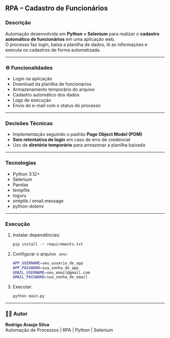 ## RPA – Cadastro de Funcionários

### Descrição
Automação desenvolvida em **Python + Selenium** para realizar o **cadastro automático de funcionários** em uma aplicação web.  
O processo faz login, baixa a planilha de dados, lê as informações e executa os cadastros de forma automatizada.

---

### ⚙️ Funcionalidades
- Login na aplicação  
- Download da planilha de funcionários  
- Armazenamento temporário do arquivo  
- Cadastro automático dos dados  
- Logs de execução  
- Envio de e-mail com o status do processo  

---

### Decisões Técnicas
- Implementação seguindo o padrão **Page Object Model (POM)**  
- **Sem retentativa de login** em caso de erro de credencial  
- Uso de **diretório temporário** para armazenar a planilha baixada  

---

### Tecnologias
- Python 3.12+  
- Selenium  
- Pandas  
- tempfile  
- loguru  
- smtplib / email.message  
- python-dotenv  

---

### Execução
1. Instalar dependências:
   ```bash
   pip install -r requirements.txt
   ```
2. Configurar o arquivo `.env`:
   ```bash
   APP_USERNAME=seu_usuario_de_app
   APP_PASSWORD=sua_senha_de_app
   GMAIL_USERNAME=seu_email@gmail.com
   GMAIL_PASSWORD=sua_senha_de_email
   ```
3. Executar:
   ```bash
   python main.py
   ```

---

### 🧑‍💻 Autor
**Rodrigo Araujo Silva**  
Automação de Processos | RPA | Python | Selenium  
